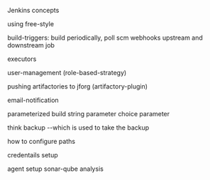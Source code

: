 Jenkins concepts 

using free-style 

build-triggers:
  build periodically,
  poll scm 
  webhooks 
upstream and downstream job 

executors

user-management (role-based-strategy)

pushing artifactories to jforg (artifactory-plugin)

email-notification 

parameterized build 
    string parameter 
    choice parameter 

think backup --which is used to take the backup 

how to configure paths 

credentails setup 

agent setup
sonar-qube analysis 

